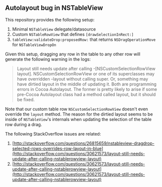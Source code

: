 ## Autolayout bug in NSTableView
This repository provides the following setup:

1. Minimal `NSTableView` delegate/datasource
2. Custom `NSTableRowView` that defines `[drawSelectionInRect:]`
3. `tableView:validateDrop:proposedRow:` that returns `NSDragOperationMove` for `NSTableViewDropOn`

Given this setup, dragging any row in the table to any other row will generate the following warning in the logs:

> Layout still needs update after calling -[NSCustomSelectionRowView layout].  NSCustomSelectionRowView or one of its superclasses may have overridden -layout without calling super. Or, something may have dirtied layout in the middle of updating it.  Both are programming errors in Cocoa Autolayout.  The former is pretty likely to arise if some pre-Cocoa Autolayout class had a method called layout, but it should be fixed.

Note that our custom table row `NSCustomSelectionRowView` doesn't even override the `layout` method. The reason for the dirtied layout seems to be inside of `NSTableView`'s internals when updating the selection of the table row during a drag.

The following StackOverflow issues are related:

1. [http://stackoverflow.com/questions/26815659/nstableview-dragdrop-selected-rows-overrides-row-layout-in-blue](http://stackoverflow.com/questions/30621573/layout-still-needs-update-after-calling-nstablerowview-layout)
2. [http://stackoverflow.com/questions/30621573/layout-still-needs-update-after-calling-nstablerowview-layout](http://stackoverflow.com/questions/30621573/layout-still-needs-update-after-calling-nstablerowview-layout)